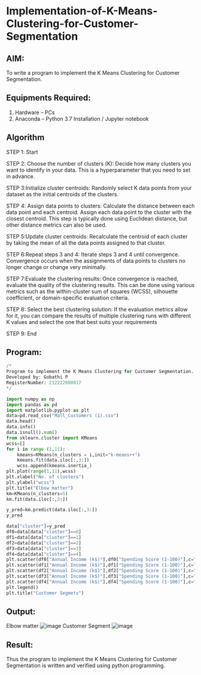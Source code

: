 # Implementation-of-K-Means-Clustering-for-Customer-Segmentation

## AIM:
To write a program to implement the K Means Clustering for Customer Segmentation.

## Equipments Required:
1. Hardware – PCs
2. Anaconda – Python 3.7 Installation / Jupyter notebook

## Algorithm

STEP 1: Start 

STEP 2: Choose the number of clusters (K): Decide how many clusters you want to identify in your data. This is a hyperparameter that you need to set in advance.

STEP 3:Initialize cluster centroids: Randomly select K data points from your dataset as the initial centroids of the clusters.

STEP 4: Assign data points to clusters: Calculate the distance between each data point and each centroid. Assign each data point to the cluster with the closest centroid. This step is typically done using Euclidean distance, but other distance metrics can also be used.

STEP 5:Update cluster centroids: Recalculate the centroid of each cluster by taking the mean of all the data points assigned to that cluster.

STEP 6:Repeat steps 3 and 4: Iterate steps 3 and 4 until convergence. Convergence occurs when the assignments of data points to clusters no longer change or change very minimally.

STEP 7:Evaluate the clustering results: Once convergence is reached, evaluate the quality of the clustering results. This can be done using various metrics such as the within-cluster sum of squares (WCSS), silhouette coefficient, or domain-specific evaluation criteria.

STEP 8: Select the best clustering solution: If the evaluation metrics allow for it, you can compare the results of multiple clustering runs with different K values and select the one that best suits your requirements

STEP 9: End

## Program:
```py
/*
Program to implement the K Means Clustering for Customer Segmentation.
Developed by: Gobathi P
RegisterNumber: 212222080017
*/

import numpy as np
import pandas as pd
import matplotlib.pyplot as plt
data=pd.read_csv("Mall_Customers (1).csv")
data.head()
data.info()
data.isnull().sum()
from sklearn.cluster import KMeans
wcss=[]
for i in range (1,11):
    kmeans=KMeans(n_clusters = i,init="k-means++")
    kmeans.fit(data.iloc[:,3:])
    wcss.append(kmeans.inertia_)
plt.plot(range(1,11),wcss)
plt.xlabel("No. of clusters")
plt.ylabel("wcss")
plt.title("Elbow matter")
km=KMeans(n_clusters=5)
km.fit(data.iloc[:,3:])

y_pred=km.predict(data.iloc[:,3:])
y_pred

data["cluster"]=y_pred
df0=data[data["cluster"]==0]
df1=data[data["cluster"]==1]
df2=data[data["cluster"]==2]
df3=data[data["cluster"]==3]
df4=data[data["cluster"]==4]
plt.scatter(df0["Annual Income (k$)"],df0["Spending Score (1-100)"],c="red",label="cluster0")
plt.scatter(df1["Annual Income (k$)"],df1["Spending Score (1-100)"],c="black",label="cluster1")
plt.scatter(df2["Annual Income (k$)"],df2["Spending Score (1-100)"],c="blue",label="cluster2")
plt.scatter(df3["Annual Income (k$)"],df3["Spending Score (1-100)"],c="green",label="cluster3")
plt.scatter(df4["Annual Income (k$)"],df4["Spending Score (1-100)"],c="magenta",label="cluster4")
plt.legend()
plt.title("Customer Segmets")
```

## Output:
Elbow matter
![image](https://github.com/user-attachments/assets/12f2107e-31ef-4b25-a68e-9a9693c25667)
Customer Segment
 ![image](https://github.com/user-attachments/assets/224e50db-882b-4aa7-ae15-3f8e9a066b23)



## Result:
Thus the program to implement the K Means Clustering for Customer Segmentation is written and verified using python programming.
